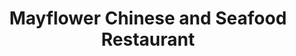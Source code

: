 ---
title: "Mayflower Chinese and Seafood Restaurant"
address: "College Square, Killarney, Co. Kerry"
tel: "+353 (0)64 663 2212"
county: "Kerry"
category: "Seafood Restaurants"
type: "Content"
lat: "52.05842590332031"
lng: "-9.507617950439453"
---